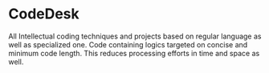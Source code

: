 # CodeDesk
All Intellectual coding techniques and projects based on regular language as well as specialized one.
Code containing logics targeted on concise and minimum code length. This reduces processing efforts in time and space as well.
